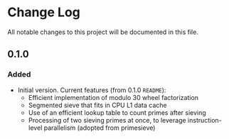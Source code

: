 Change Log
==========

All notable changes to this project will be documented in this file.

## 0.1.0
### Added
 - Initial version.  Current features (from 0.1.0 `README`):
   - Efficient implementation of modulo 30 wheel factorization
   - Segmented sieve that fits in CPU L1 data cache
   - Use of an efficient lookup table to count primes after sieving
   - Processing of two sieving primes at once, to leverage
     instruction-level parallelism (adopted from primesieve)
